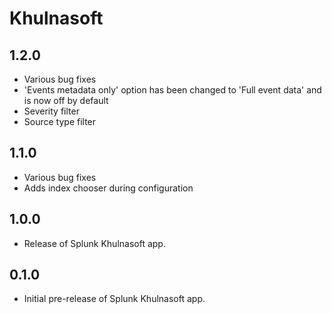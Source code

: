 # Khulnasoft

1.2.0
-----
* Various bug fixes
* 'Events metadata only' option has been changed to 'Full event data' and is now off by default
* Severity filter
* Source type filter

1.1.0
-----
* Various bug fixes
* Adds index chooser during configuration

1.0.0
-----
* Release of Splunk Khulnasoft app.

0.1.0
-----
* Initial pre-release of Splunk Khulnasoft app.
